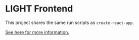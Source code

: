 # LIGHT Frontend

This project shares the same run scripts as `create-react-app`. 

[See here for more information.](https://facebook.github.io/create-react-app/docs/available-scripts)
